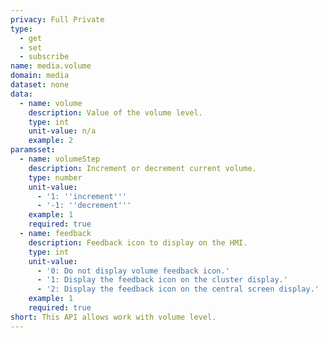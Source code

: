 ```yaml
---
privacy: Full Private
type:
  - get
  - set
  - subscribe
name: media.volume
domain: media
dataset: none
data:
  - name: volume
    description: Value of the volume level.
    type: int
    unit-value: n/a
    example: 2
paramsset:
  - name: volumeStep
    description: Increment or decrement current volume.
    type: number
    unit-value:
      - '1: ''increment'''
      - '-1: ''decrement'''
    example: 1
    required: true
  - name: feedback
    description: Feedback icon to display on the HMI.
    type: int
    unit-value:
      - '0: Do not display volume feedback icon.'
      - '1: Display the feedback icon on the cluster display.'
      - '2: Display the feedback icon on the central screen display.'
    example: 1
    required: true
short: This API allows work with volume level.
---
```


